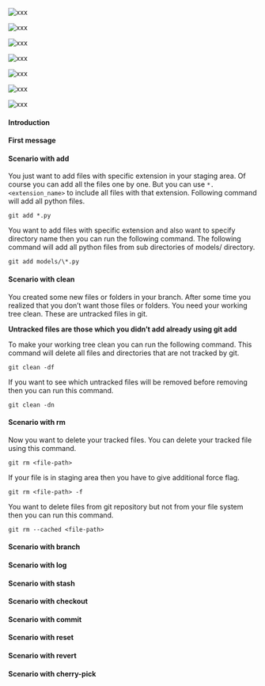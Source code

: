 
![xxx](https://raw.githubusercontent.com/ChickenKyiv/awesome-git-article/master/img/PR/01-log.png)

![xxx](https://raw.githubusercontent.com/ChickenKyiv/awesome-git-article/master/img/PR/02-reset.png)

![xxx](https://raw.githubusercontent.com/ChickenKyiv/awesome-git-article/master/img/PR/03-status.png)

![xxx](https://raw.githubusercontent.com/ChickenKyiv/awesome-git-article/master/img/PR/04-git-log.png)

![xxx](https://raw.githubusercontent.com/ChickenKyiv/awesome-git-article/master/img/PR/05-git-status.png)

![xxx](https://raw.githubusercontent.com/ChickenKyiv/awesome-git-article/master/img/PR/06-git-log-revert.png)

![xxx](https://raw.githubusercontent.com/ChickenKyiv/awesome-git-article/master/img/PR/07-git-revert.png)



#### Introduction

#### First message


#### Scenario with add

You just want to add files with specific extension in your staging area. Of course you can add all the files one by one. But you can use `*.<extension_name>` to include all files with that extension.
Following command will add all python files.

`git add *.py`

You want to add files with specific extension and also want to specify directory name then you can run the following command. The following command will add all python files from sub directories of models/ directory.

`git add models/\*.py`


#### Scenario with clean

You created some new files or folders in your branch. After some time you realized that you don’t want those files or folders. You need your working tree clean. These are untracked files in git.

**Untracked files are those which you didn’t add already using git add**

To make your working tree clean you can run the following command. This command will delete all files and directories that are not tracked by git.

`git clean -df`

If you want to see which untracked files will be removed before removing then you can run this command.

`git clean -dn`

#### Scenario with rm

Now you want to delete your tracked files. You can delete your tracked file using this command.

`git rm <file-path>`

If your file is in staging area then you have to give additional force flag.

`git rm <file-path> -f`

You want to delete files from git repository but not from your file system then you can run this command.

`git rm --cached <file-path>`

#### Scenario with branch


#### Scenario with log


#### Scenario with stash


#### Scenario with checkout


#### Scenario with commit


#### Scenario with reset


#### Scenario with revert


#### Scenario with cherry-pick
